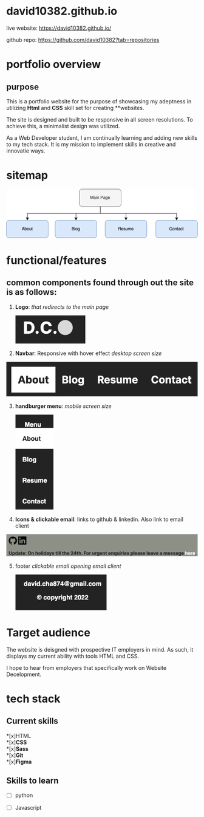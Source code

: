 # david10382.github.io
live website: https://david10382.github.io/

github repo: https://github.com/david10382?tab=repositories

# portfolio overview 

## purpose
This is a portfolio website for the purpose of showcasing my adeptness in utilizing **Html** and **CSS** skill set for creating **websites. 

The site is designed and built to be responsive in all screen resolutions. To achieve this, a minimalist design was utilized.

As a Web Developer student, I am continually learning and adding new skills to my tech stack. It is my mission to  implement skills in creative and innovatie ways.

# sitemap
![site map](./docs/site-map.png "site map")
<br>

# functional/features

## common components found through out the site is as follows:

1. **Logo**: *that redirects to the main page* 

    ![logo](./docs/logo.png "logo")

2.  **Navbar**: Responsive with hover effect *desktop screen size*

![navbar-desktop](./docs/navbar-desktop.png)

3. **handburger menu**: *mobile screen size*

    ![Hamburger menu](./docs/Hamburger%20menu.png)


4. **Icons & clickable email**: links to github & linkedin. Also link to email client

![icons and email](./docs/icons%20and%20email.png)

5. footer *clickable email opening email client*

    ![clicable email](./docs/clickable%20email.png)


# Target audience
The website is deisgned with prospective IT employers in mind. As such, it displays my current ability with tools HTML and CSS. 

I hope to hear from employers that specifically work on Website Decelopment.

<!-- Tables-->
# tech stack

## Current skills   

*[x]HTML        
*[x]**CSS**     
*[x]**Sass**    
*[x]**Git**    
*[x]**Figma**   

## Skills to learn 

*[ ] python       
*[ ] Javascript   


<!-- Tables-->
